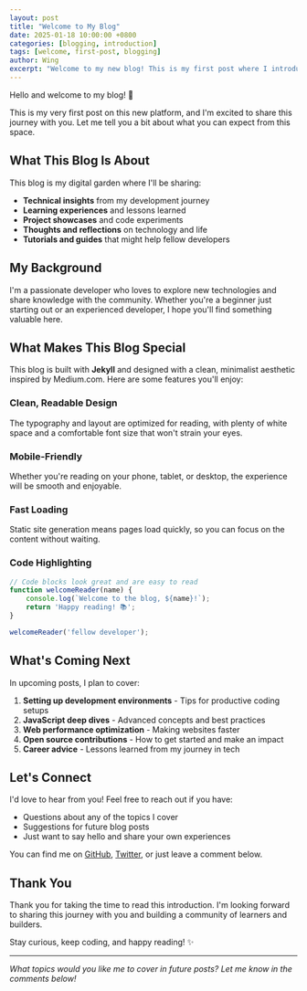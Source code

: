 ```yaml
---
layout: post
title: "Welcome to My Blog"
date: 2025-01-18 10:00:00 +0800
categories: [blogging, introduction]
tags: [welcome, first-post, blogging]
author: Wing
excerpt: "Welcome to my new blog! This is my first post where I introduce myself and share what you can expect from this space."
---
```


Hello and welcome to my blog! 🎉

This is my very first post on this new platform, and I'm excited to share this journey with you. Let me tell you a bit about what you can expect from this space.

## What This Blog Is About

This blog is my digital garden where I'll be sharing:

- **Technical insights** from my development journey
- **Learning experiences** and lessons learned
- **Project showcases** and code experiments  
- **Thoughts and reflections** on technology and life
- **Tutorials and guides** that might help fellow developers

## My Background

I'm a passionate developer who loves to explore new technologies and share knowledge with the community. Whether you're a beginner just starting out or an experienced developer, I hope you'll find something valuable here.

## What Makes This Blog Special

This blog is built with **Jekyll** and designed with a clean, minimalist aesthetic inspired by Medium.com. Here are some features you'll enjoy:

### Clean, Readable Design
The typography and layout are optimized for reading, with plenty of white space and a comfortable font size that won't strain your eyes.

### Mobile-Friendly
Whether you're reading on your phone, tablet, or desktop, the experience will be smooth and enjoyable.

### Fast Loading
Static site generation means pages load quickly, so you can focus on the content without waiting.

### Code Highlighting
```javascript
// Code blocks look great and are easy to read
function welcomeReader(name) {
    console.log(`Welcome to the blog, ${name}!`);
    return 'Happy reading! 📚';
}

welcomeReader('fellow developer');
```

## What's Coming Next

In upcoming posts, I plan to cover:

1. **Setting up development environments** - Tips for productive coding setups
2. **JavaScript deep dives** - Advanced concepts and best practices  
3. **Web performance optimization** - Making websites faster
4. **Open source contributions** - How to get started and make an impact
5. **Career advice** - Lessons learned from my journey in tech

## Let's Connect

I'd love to hear from you! Feel free to reach out if you have:

- Questions about any of the topics I cover
- Suggestions for future blog posts
- Just want to say hello and share your own experiences

You can find me on [GitHub](https://github.com), [Twitter](https://twitter.com), or just leave a comment below.

## Thank You

Thank you for taking the time to read this introduction. I'm looking forward to sharing this journey with you and building a community of learners and builders.

Stay curious, keep coding, and happy reading! ✨

---

*What topics would you like me to cover in future posts? Let me know in the comments below!*